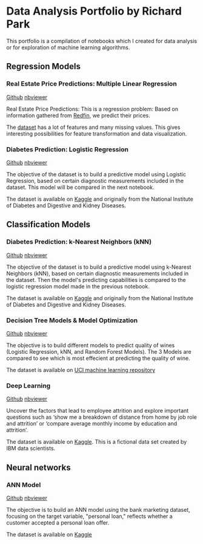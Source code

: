 # Data Analysis Portfolio by Richard Park

This portfolio is a compilation of notebooks which I created for data analysis or for exploration of machine learning algorithms. 

## Regression Models

### Real Estate Price Predictions: Multiple Linear Regression 

[Github](https://github.com/rjparkk/rjparkk.github.io/blob/main/Notebook/Real_Estate_Price_Prediction.ipynb) [nbviewer](https://nbviewer.jupyter.org/github/rjparkk/rjparkk.github.io/blob/main/Notebook/Real_Estate_Price_Prediction.ipynb)

Real Estate Price Predictions: This is a regression problem: Based on information gathered from [Redfin](https://www.redfin.com/city/6283/NJ/Fort-Lee), we predict their prices.

The [dataset](https://github.com/rjparkk/rjparkk.github.io/blob/main/Datasets/fortlee-properties.csv) has a lot of features and many missing values. This gives interesting possibilities for feature transformation and data visualization. 


### Diabetes Prediction: Logistic Regression

[Github](https://github.com/rjparkk/rjparkk.github.io/blob/main/Notebook/Diabetes_Prediction.ipynb) [nbviewer](https://nbviewer.jupyter.org/github/rjparkk/rjparkk.github.io/blob/main/Notebook/Diabetes_Prediction.ipynb)

The objective of the dataset is to build a predictive model using Logistic Regression, based on certain diagnostic measurements included in the dataset. This model will be compared in the next notebook. 

The dataset is available on [Kaggle](https://www.kaggle.com/uciml/pima-indians-diabetes-database) and originally from the National Institute of Diabetes and Digestive and Kidney Diseases. 

## Classification Models

### Diabetes Prediction: k-Nearest Neighbors (kNN)

[Github](https://github.com/rjparkk/rjparkk.github.io/blob/main/Notebook/Diabetes_Prediction_KNN.ipynb) [nbviewer](https://nbviewer.jupyter.org/github/rjparkk/rjparkk.github.io/blob/main/Notebook/Diabetes_Prediction_KNN.ipynb)

The objective of the dataset is to build a predictive model using k-Nearest Neighbors (kNN), based on certain diagnostic measurements included in the dataset. Then the model's predicting capabilities is compared to the logistic regression model made in the previous notebook. 

The dataset is available on [Kaggle](https://www.kaggle.com/uciml/pima-indians-diabetes-database) and originally from the National Institute of Diabetes and Digestive and Kidney Diseases. 

### Decision Tree Models & Model Optimization

[Github](https://github.com/rjparkk/rjparkk.github.io/blob/main/Notebook/Wine_Decision_Tree_Models.ipynb) [nbviewer](https://nbviewer.jupyter.org/rjparkk/github/rjparkk.github.io/blob/main/Notebook/Wine_Decision_Tree_Models.ipynb)

The objective is to build different models to predict quality of wines (Logistic Regression, kNN, and Random Forest Models). The 3 Models are compared to see which is most effecient at predicting the quality of wine.

The dataset is available on [UCI machine learning repository](https://archive.ics.uci.edu/ml/datasets/wine+quality) 

### Deep Learning

[Github](https://github.com/rjparkk/rjparkk.github.io/blob/main/Notebook/Employee_Attrition_Prediction.ipynb) [nbviewer](https://nbviewer.jupyter.org/github/rjparkk/rjparkk.github.io/blob/main/Notebook/Employee_Attrition_Prediction.ipynb)

Uncover the factors that lead to employee attrition and explore important questions such as ‘show me a breakdown of distance from home by job role and attrition’ or ‘compare average monthly income by education and attrition’. 

The dataset is available on [Kaggle](https://www.kaggle.com/pavansubhasht/ibm-hr-analytics-attrition-dataset). This is a fictional data set created by IBM data scientists.

## Neural networks

### ANN Model 

[Github](https://github.com/rjparkk/rjparkk.github.io/blob/main/Notebook/Marketing_Campaign_Response_Prediction.ipynb.ipynb) [nbviewer](https://nbviewer.jupyter.org/github/rjparkk/rjparkk.github.io/blob/main/Notebook/Marketing_Campaign_Response_Prediction.ipynb.ipynb)

The objective is to build an ANN model using the bank marketing dataset, focusing on the target variable, "personal loan," reflects whether a customer accepted a personal loan offer.

The dataset is available on [Kaggle](https://www.kaggle.com/sriharipramod/bank-loan-classification)